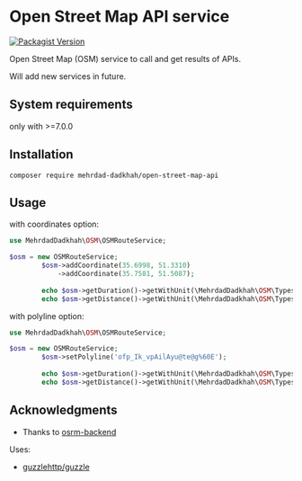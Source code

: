 # Open Street Map API service

[![Packagist Version](https://img.shields.io/packagist/v/Mehrdad-Dadkhah/open-street-map-api.svg?style=flat-square)](https://github.com/Mehrdad-Dadkhah/open-street-map-api)

Open Street Map (OSM) service to call and get results of APIs.

Will add new services in future.

## System requirements

only with >=7.0.0

## Installation

```
composer require mehrdad-dadkhah/open-street-map-api
```

## Usage

with coordinates option:

```PHP
use MehrdadDadkhah\OSM\OSMRouteService;

$osm = new OSMRouteService;
        $osm->addCoordinate(35.6998, 51.3310)
            ->addCoordinate(35.7581, 51.5087);
        
        echo $osm->getDuration()->getWithUnit(\MehrdadDadkhah\OSM\Types\Duration::MINUTE_UNIT); // or 'minute'
        echo $osm->getDistance()->getWithUnit(\MehrdadDadkhah\OSM\Types\Distance::KILOMETER_UNIT); // or 'kilometer'
```

with polyline option:

```PHP
use MehrdadDadkhah\OSM\OSMRouteService;

$osm = new OSMRouteService;
        $osm->setPolyline('ofp_Ik_vpAilAyu@te@g%60E');
        
        echo $osm->getDuration()->getWithUnit(\MehrdadDadkhah\OSM\Types\Duration::MINUTE_UNIT);
        echo $osm->getDistance()->getWithUnit(\MehrdadDadkhah\OSM\Types\Distance::KILOMETER_UNIT);
```

## Acknowledgments

* Thanks to [osrm-backend](https://github.com/Project-OSRM/osrm-backend/blob/master/docs/http.md)

Uses:

* [guzzlehttp/guzzle](https://github.com/guzzle/guzzle)